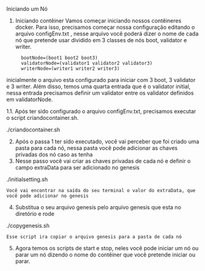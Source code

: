 Iniciando um Nó 


1.	Iniciando contêiner
Vamos começar iniciando nossos contêineres docker. Para isso, precisamos começar nossa configuração editando o arquivo configEnv.txt , nesse arquivo você poderá dizer o nome de cada nó que pretende usar dividido em 3 classes de nós boot, validator e  writer. 

          bootNode=(boot1 boot2 boot3) 
          validatorNode=(validator1 validator2 validator3) 
          writerNode=(writer1 writer2 writer3)

inicialmente o arquivo esta configurado para iniciar com 3 boot, 3 validator e 3 writer. Além disso, temos uma quarta entrada que é o validator initial, nessa entrada precisamos definir um validator entre os validator definidos em validatorNode.

1.1.	Após ter sido configurado o arquivo configEnv.txt, precisamos executar o script criandocontainer.sh. 

./criandocontainer.sh 

2.	Após o passa 1 ter sido executado, você vai perceber que foi criado uma pasta para cada nó, nessa pasta você pode adicionar as chaves privadas dos nó caso as tenha
3.	Nesse passo você vai criar as chaves privadas de cada nó e definir o campo extraData para ser adicionado no genesis

./initialsetting.sh
	
	Você vai encontrar na saída do seu terminal o valor do extraData, que você pode adicionar no genesis

4.	Substitua o seu arquivo genesis pelo arquivo genesis que esta no diretório e rode 

./copygenesis.sh 

	Esse script ira copiar o arquivo genesis para a pasta de cada nó 

5.	Agora temos os scripts de start e stop, neles você pode iniciar um nó ou parar um nó dizendo o nome do contêiner que você pretende iniciar ou parar.
